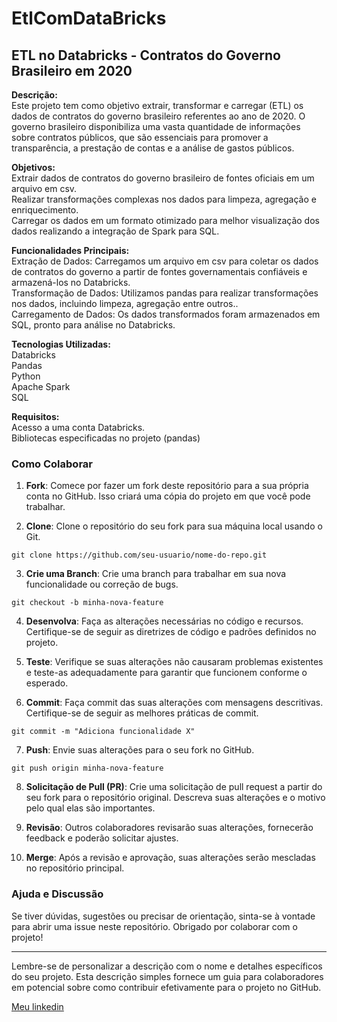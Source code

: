 # EtlComDataBricks

## ETL no Databricks - Contratos do Governo Brasileiro em 2020

**Descrição:**<br/>
Este projeto tem como objetivo extrair, transformar e carregar (ETL) os dados de contratos do governo brasileiro referentes ao ano de 2020. O governo brasileiro disponibiliza uma vasta quantidade de informações sobre contratos públicos, que são essenciais para promover a transparência, a prestação de contas e a análise de gastos públicos.

**Objetivos:** <br/>
Extrair dados de contratos do governo brasileiro de fontes oficiais em um arquivo em csv.
<br/>
Realizar transformações complexas nos dados para limpeza, agregação e enriquecimento.
<br/>
Carregar os dados em um formato otimizado para melhor visualização dos dados  realizando a integração de Spark para  SQL.

**Funcionalidades Principais:** <br/>
Extração de Dados: Carregamos um arquivo em csv para coletar os dados de contratos do governo a partir de fontes governamentais confiáveis e armazená-los no Databricks.
<br/>
Transformação de Dados: Utilizamos pandas para realizar transformações  nos dados, incluindo limpeza, agregação entre outros..
<br/>
Carregamento de Dados: Os dados transformados foram armazenados em SQL, pronto para análise no Databricks.

**Tecnologias Utilizadas:**<br/>
Databricks
<br/>
Pandas
<br/>
Python
<br/>
Apache Spark 
<br/>
SQL

**Requisitos:** <br/>
Acesso a uma conta Databricks.
<br/>
Bibliotecas especificadas no projeto (pandas)

### Como Colaborar

1. **Fork**: Comece por fazer um fork deste repositório para a sua própria conta no GitHub. Isso criará uma cópia do projeto em que você pode trabalhar.

2. **Clone**: Clone o repositório do seu fork para sua máquina local usando o Git.

```shell
git clone https://github.com/seu-usuario/nome-do-repo.git
```

3. **Crie uma Branch**: Crie uma branch para trabalhar em sua nova funcionalidade ou correção de bugs.

```shell
git checkout -b minha-nova-feature
```

4. **Desenvolva**: Faça as alterações necessárias no código e recursos. Certifique-se de seguir as diretrizes de código e padrões definidos no projeto.

5. **Teste**: Verifique se suas alterações não causaram problemas existentes e teste-as adequadamente para garantir que funcionem conforme o esperado.

6. **Commit**: Faça commit das suas alterações com mensagens descritivas. Certifique-se de seguir as melhores práticas de commit.

```shell
git commit -m "Adiciona funcionalidade X"
```

7. **Push**: Envie suas alterações para o seu fork no GitHub.

```shell
git push origin minha-nova-feature
```

8. **Solicitação de Pull (PR)**: Crie uma solicitação de pull request a partir do seu fork para o repositório original. Descreva suas alterações e o motivo pelo qual elas são importantes.

9. **Revisão**: Outros colaboradores revisarão suas alterações, fornecerão feedback e poderão solicitar ajustes.

10. **Merge**: Após a revisão e aprovação, suas alterações serão mescladas no repositório principal.

### Ajuda e Discussão

Se tiver dúvidas, sugestões ou precisar de orientação, sinta-se à vontade para abrir uma issue neste repositório. Obrigado por colaborar com o projeto!

---
Lembre-se de personalizar a descrição com o nome e detalhes específicos do seu projeto. Esta descrição simples fornece um guia para colaboradores em potencial sobre como contribuir efetivamente para o projeto no GitHub.

[Meu linkedin](https://www.linkedin.com/in/vitor-augusto1/)
